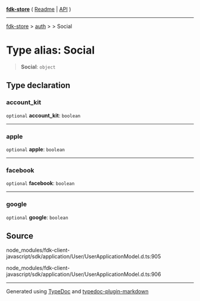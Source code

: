 [**fdk-store**](../../../README.md) ( [Readme](../../../README.md) \| [API](../../../API.md) )

---

[fdk-store](../../../API.md) > [auth](../../README.md) > [<internal>](../README.md) > Social

# Type alias: Social

> **Social**: `object`

## Type declaration

### account_kit

`optional` **account_kit**: `boolean`

---

### apple

`optional` **apple**: `boolean`

---

### facebook

`optional` **facebook**: `boolean`

---

### google

`optional` **google**: `boolean`

## Source

node_modules/fdk-client-javascript/sdk/application/User/UserApplicationModel.d.ts:905

node_modules/fdk-client-javascript/sdk/application/User/UserApplicationModel.d.ts:906

---

Generated using [TypeDoc](https://typedoc.org/) and [typedoc-plugin-markdown](https://www.npmjs.com/package/typedoc-plugin-markdown)
